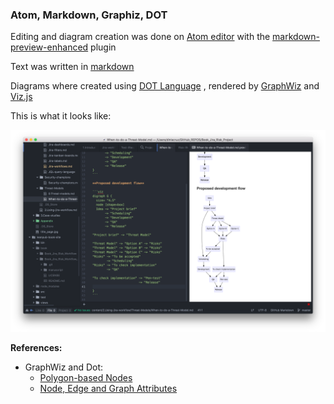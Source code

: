 ### Atom, Markdown, Graphiz, DOT

Editing and diagram creation was done on [Atom editor](https://atom.io/) with the [markdown-preview-enhanced](https://atom.io/packages/markdown-preview-enhanced) plugin

Text was written in [markdown](https://leanpub.com/help/manual)

Diagrams where created using [DOT Language](http://www.graphviz.org/doc/info/lang.html) , rendered by [GraphWiz](http://www.graphviz.org/) and [Viz.js](https://github.com/mdaines/viz.js)

This is what it looks like:

![](images/Atom-editor-ui.png)

**References:**

 * GraphWiz and Dot:
   * [Polygon-based Nodes](http://www.graphviz.org/doc/info/shapes.html)
   * [Node, Edge and Graph Attributes](http://www.graphviz.org/doc/info/attrs.html)
